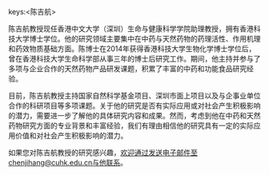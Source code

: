 keys:<陈吉航>


陈吉航教授现任香港中文大学（深圳）生命与健康科学学院助理教授，拥有香港科技大学博士学位。他的研究领域主要集中在中药与天然药物的药理活性、作用机理和药效物质基础方面。陈博士在2014年获得香港科技大学生物化学博士学位后，曾在香港科技大学生命科学部从事三年的博士后研究工作。期间，他主持并参与了多项与企业合作的天然药物产品研发课题，积累了丰富的中药和功能食品研究经验。

目前，陈吉航教授主持国家自然科学基金项目、深圳市面上项目以及与企事业单位合作的科研项目等多项课题。关于他的研究是否有实际应用或对社会产生积极影响的潜力，需要进一步了解他的具体研究内容和成果。然而，考虑到他在中药和天然药物研究方面的专业背景和丰富经验，我们有理由相信他的研究具有一定的实际应用价值和对社会产生积极影响的潜力。

如果您对陈吉航教授的研究感兴趣，欢迎通过发送电子邮件至chenjihang@cuhk.edu.cn与他联系。